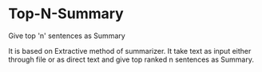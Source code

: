 # Top-N-Summary
Give top 'n' sentences as Summary

It is based on Extractive method of summarizer.
It take text as input either through file or as direct text and give top ranked n sentences as Summary.
